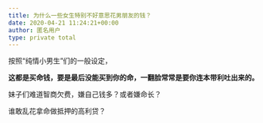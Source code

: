 ```yaml
---
title: 为什么一些女生特别不好意思花男朋友的钱？
date: 2020-04-21 11:24:21+00:00
author: 匿名用户
type: private total
---
```

按照“纯情小男生”们的一般设定，

**这都是买命钱，要是最后没能买到你的命，一翻脸常常是要你连本带利吐出来的。**

妹子们难道智商欠费，嫌自己钱多？或者嫌命长？

谁敢乱花拿命做抵押的高利贷？


